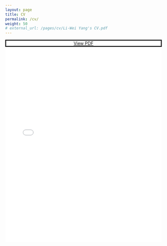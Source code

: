 ```yaml
---
layout: page
title: CV
permalink: /cv/
weight: 50
# external_url: /pages/cv/Li-Wei Yang's CV.pdf
---
```


<style> .pdf-embed-wrap-87f43424-063f-4e2e-8f19-5bdf01cb7be0 { display:flex; flex-direction: column; width: 100%; height: 650px; } .pdf-embed-container-87f43424-063f-4e2e-8f19-5bdf01cb7be0 { height: 100%; } .pdf-link-87f43424-063f-4e2e-8f19-5bdf01cb7be0 { background-color: white; text-align: center; border-style: solid; } .pdf-embed-container-87f43424-063f-4e2e-8f19-5bdf01cb7be0 iframe { width: 100%; height: 100%; } </style>
<div class="pdf-embed-wrap-87f43424-063f-4e2e-8f19-5bdf01cb7be0"> <div class="pdf-link-87f43424-063f-4e2e-8f19-5bdf01cb7be0"> <a href="https://github.com/liver121888/liver121888.github.io/tree/master/pages/cv/Li-Wei Yang's CV.pdf" target="_blank">View PDF</a> </div> <div class="pdf-embed-container-87f43424-063f-4e2e-8f19-5bdf01cb7be0"> <iframe src="/pages/cv/Li-Wei Yang's CV.pdf" frameborder="0" allowfullscreen=""></iframe> </div> </div>